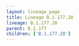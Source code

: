 ```yaml
---
layout: lineage_page
title: Lineage B.1.177.20
lineage: B.1.177.20
parent: B.1.177
children: ['B.1.177.20']
---
```

